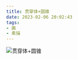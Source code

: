 ```yaml
---
title: 贯穿体+圆锥
date: 2023-02-06 20:02:43
tags:
- 画
- 素描
---
```


![贯穿体+圆锥](DF823592-2224-4702-AFCA-A3269B7BA43F.jpg)